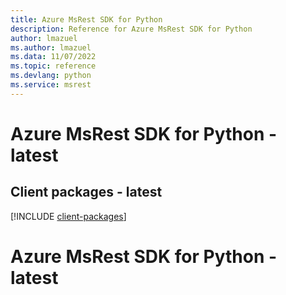 ```yaml
---
title: Azure MsRest SDK for Python
description: Reference for Azure MsRest SDK for Python
author: lmazuel
ms.author: lmazuel
ms.data: 11/07/2022
ms.topic: reference
ms.devlang: python
ms.service: msrest
---
```

# Azure MsRest SDK for Python - latest

## Client packages - latest
[!INCLUDE [client-packages](msrest-client-index.md)]
# Azure MsRest SDK for Python - latest